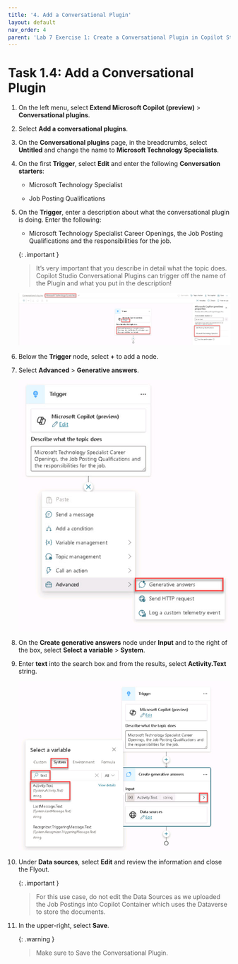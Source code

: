 ```yaml
---
title: '4. Add a Conversational Plugin'
layout: default
nav_order: 4
parent: 'Lab 7 Exercise 1: Create a Conversational Plugin in Copilot Studio'
---
```


# Task 1.4: Add a Conversational Plugin

 

1. On the left menu, select **Extend Microsoft Copilot (preview)** > **Conversational plugins**. 

 

1. Select **Add a conversational plugins**. 

 

1. On the **Conversational plugins** page, in the breadcrumbs, select **Untitled** and change the name to **Microsoft Technology Specialists**.  

 

1. On the first **Trigger**, select **Edit** and enter the following **Conversation starters**: 

 

    - Microsoft Technology Specialist 

    - Job Posting Qualifications 

 

1. On the **Trigger**, enter a description about what the conversational plugin is doing. Enter the following:   

 

    - Microsoft Technology Specialist Career Openings, the Job Posting Qualifications and the responsibilities for the job. 

       

    {: .important }
    > It’s very important that you describe in detail what the topic does. Copilot Studio Conversational Plugins can trigger off the name of the Plugin and what you put in the description!    

 

    ![a8.jpg](../media/lab7/a8.jpg) 

 

1. Below the **Trigger** node, select **+** to add a node. 

 

1. Select **Advanced** > **Generative answers**. 

 

    ![a9.jpg](../media/lab7/a9.jpg) 

 

1. On the **Create generative answers** node under **Input** and to the right of the box, select **Select a variable** > **System**. 

 

1. Enter **text** into the search box and from the results, select **Activity.Text** string. 

 

    ![a10.jpg](../media/lab7/a10.jpg) 

 

1. Under **Data sources**, select **Edit** and review the information and close the Flyout.  

 

    {: .important }
    > For this use case, do not edit the Data Sources as we uploaded the Job Postings into Copilot Container which uses the Dataverse to store the documents. 

 

1. In the upper-right, select **Save**. 

 

    {: .warning }
    > Make sure to Save the Conversational Plugin. 

 
